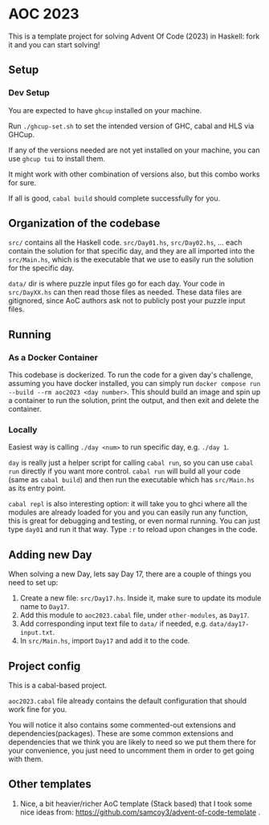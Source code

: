 # AOC 2023

This is a template project for solving Advent Of Code (2023) in Haskell: fork it and you can start solving!

## Setup
### Dev Setup
You are expected to have `ghcup` installed on your machine.

Run `./ghcup-set.sh` to set the intended version of GHC, cabal and HLS via GHCup.

If any of the versions needed are not yet installed on your machine, you can use `ghcup tui` to install them.

It might work with other combination of versions also, but this combo works for sure.

If all is good, `cabal build` should complete successfully for you.

## Organization of the codebase

`src/` contains all the Haskell code. `src/Day01.hs`, `src/Day02.hs`, ... each contain the solution
for that specific day, and they are all imported into the `src/Main.hs`, which is the executable
that we use to easily run the solution for the specific day.

`data/` dir is where puzzle input files go for each day.
Your code in `src/DayXX.hs` can then read those files as needed.
These data files are gitignored, since AoC authors ask not to publicly post your puzzle input files.

## Running
### As a Docker Container
This codebase is dockerized. To run the code for a given day's challenge,
assuming you have docker installed, you can simply run
`docker compose run --build --rm aoc2023 <day number>`. This should build an
image and spin up a container to run the solution, print the output, and then
exit and delete the container.

### Locally
Easiest way is calling `./day <num>` to run specific day, e.g. `./day 1`.

`day` is really just a helper script for calling `cabal run`, so you can use `cabal run` directly if you want more control. `cabal run` will build all your code (same as `cabal build`) and then run the executable which has `src/Main.hs` as its entry point.

`cabal repl` is also interesting option: it will take you to ghci where all the modules are already
loaded for you and you can easily run any function, this is great for debugging and testing, or even
normal running. You can just type `day01` and run it that way. Type `:r` to reload upon changes in
the code.

## Adding new Day

When solving a new Day, lets say Day 17, there are a couple of things you need to set up:
1. Create a new file: `src/Day17.hs`. Inside it, make sure to update its module name to `Day17`.
2. Add this module to `aoc2023.cabal` file, under `other-modules`, as `Day17`.
3. Add corresponding input text file to `data/` if needed, e.g. `data/day17-input.txt`.
4. In `src/Main.hs`, import `Day17` and add it to the code.

## Project config

This is a cabal-based project.

`aoc2023.cabal` file already contains the default configuration that should work fine for you.

You will notice it also contains some commented-out extensions and dependencies(packages). These are
some common extensions and dependencies that we think you are likely to need so we put them there
for your convenience, you just need to uncomment them in order to get going with them.

## Other templates

1. Nice, a bit heavier/richer AoC template (Stack based) that I took some nice ideas from: https://github.com/samcoy3/advent-of-code-template .

